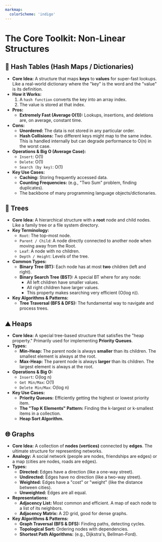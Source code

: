 ```yaml
---
markmap:
  colorScheme: 'indigo'
---
```


# The Core Toolkit: Non-Linear Structures

## 🔑 Hash Tables (Hash Maps / Dictionaries)
- **Core Idea:** A structure that maps **keys** to **values** for super-fast lookups. Like a real-world dictionary where the "key" is the word and the "value" is its definition.
- **How it Works:**
  1. A `hash function` converts the key into an array index.
  2. The value is stored at that index.
- **Pros:**
  - **Extremely Fast (Average O(1)):** Lookups, insertions, and deletions are, on average, constant time.
- **Cons:**
  - **Unordered:** The data is not stored in any particular order.
  - **Hash Collisions:** Two different keys might map to the same index. This is handled internally but can degrade performance to O(n) in the worst case.
- **Operations & Big O (Average Case):**
  - `Insert`: O(1)
  - `Delete`: O(1)
  - `Search (by key)`: O(1)
- **Key Use Cases:**
  - **Caching:** Storing frequently accessed data.
  - **Counting Frequencies:** (e.g., "Two Sum" problem, finding duplicates).
  - The backbone of many programming language objects/dictionaries.

## 🌳 Trees
- **Core Idea:** A hierarchical structure with a **root** node and child nodes. Like a family tree or a file system directory.
- **Key Terminology:**
  - `Root`: The top-most node.
  - `Parent / Child`: A node directly connected to another node when moving away from the Root.
  - `Leaf`: A node with no children.
  - `Depth / Height`: Levels of the tree.
- **Common Types:**
  - **Binary Tree (BT):** Each node has at most **two** children (left and right).
  - **Binary Search Tree (BST):** A special BT where for any node:
    - All left children have smaller values.
    - All right children have larger values.
    - This property makes searching very efficient (O(log n)).
- **Key Algorithms & Patterns:**
  - **Tree Traversal (BFS & DFS):** The fundamental way to navigate and process trees.

## ⛰️ Heaps
- **Core Idea:** A special tree-based structure that satisfies the "heap property." Primarily used for implementing **Priority Queues**.
- **Types:**
  - **Min-Heap:** The parent node is always **smaller** than its children. The smallest element is always at the root.
  - **Max-Heap:** The parent node is always **larger** than its children. The largest element is always at the root.
- **Operations & Big O:**
  - `Insert`: O(log n)
  - `Get Min/Max`: O(1)
  - `Delete Min/Max`: O(log n)
- **Key Use Cases:**
  - **Priority Queues:** Efficiently getting the highest or lowest priority item.
  - **The "Top K Elements" Pattern:** Finding the k-largest or k-smallest items in a collection.
  - **Heap Sort Algorithm.**

## 🌐 Graphs
- **Core Idea:** A collection of **nodes (vertices)** connected by **edges**. The ultimate structure for representing networks.
- **Analogy:** A social network (people are nodes, friendships are edges) or a map (cities are nodes, roads are edges).
- **Types:**
  - **Directed:** Edges have a direction (like a one-way street).
  - **Undirected:** Edges have no direction (like a two-way street).
  - **Weighted:** Edges have a "cost" or "weight" (like the distance between cities).
  - **Unweighted:** Edges are all equal.
- **Representations:**
  - **Adjacency List:** Most common and efficient. A map of each node to a list of its neighbors.
  - **Adjacency Matrix:** A 2D grid, good for dense graphs.
- **Key Algorithms & Patterns:**
  - **Graph Traversal (BFS & DFS):** Finding paths, detecting cycles.
  - **Topological Sort:** Ordering nodes with dependencies.
  - **Shortest Path Algorithms:** (e.g., Dijkstra's, Bellman-Ford).

